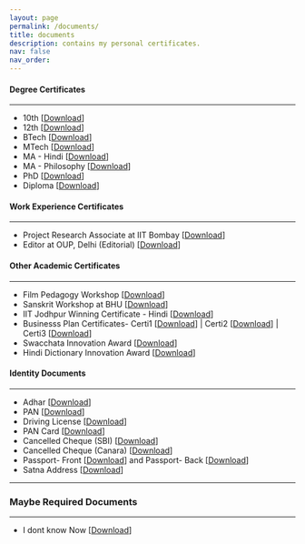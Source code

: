 ```yaml
---
layout: page
permalink: /documents/
title: documents 
description: contains my personal certificates. 
nav: false
nav_order:
---
```



#### Degree Certificates
---
* 10th [[Download]()]
* 12th [[Download]()]
* BTech [[Download]()]
* MTech [[Download]()]
* MA - Hindi [[Download]()]
* MA - Philosophy [[Download]()]
* PhD [[Download]()]
* Diploma [[Download]()]



#### Work Experience Certificates
---
* Project Research Associate at IIT Bombay [[Download]()]
* Editor at OUP, Delhi (Editorial) [[Download]()]



#### Other Academic Certificates
---
* Film Pedagogy Workshop [[Download]()]
* Sanskrit Workshop at BHU [[Download]()]
* IIT Jodhpur Winning Certificate - Hindi [[Download]()]
* Businesss Plan Certificates- Certi1 [[Download]()] | Certi2 [[Download]()] | Certi3 [[Download]()]
* Swacchata Innovation Award [[Download]()]
* Hindi Dictionary Innovation Award [[Download]()]



#### Identity Documents
---
* Adhar [[Download]()]
* PAN [[Download]()]
* Driving License [[Download]()]
* PAN Card [[Download]()]
* Cancelled Cheque (SBI) [[Download]()]
* Cancelled Cheque (Canara) [[Download]()]
* Passport- Front [[Download]()] and Passport- Back [[Download]()]
* Satna Address [[Download]()]
---



### Maybe Required Documents
---
* I dont know Now [[Download]()]